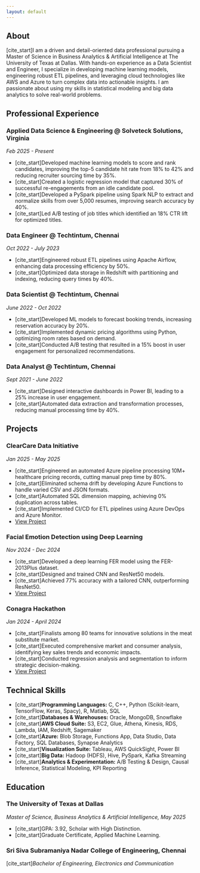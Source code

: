 ```yaml
---
layout: default
---
```


## About

[cite_start]I am a driven and detail-oriented data professional pursuing a Master of Science in Business Analytics & Artificial Intelligence at The University of Texas at Dallas. With hands-on experience as a Data Scientist and Engineer, I specialize in developing machine learning models, engineering robust ETL pipelines, and leveraging cloud technologies like AWS and Azure to turn complex data into actionable insights. I am passionate about using my skills in statistical modeling and big data analytics to solve real-world problems.

## Professional Experience

### **Applied Data Science & Engineering** @ Solveteck Solutions, Virginia
*Feb 2025 - Present*
- [cite_start]Developed machine learning models to score and rank candidates, improving the top-5 candidate hit rate from 18% to 42% and reducing recruiter sourcing time by 35%.
- [cite_start]Created a logistic regression model that captured 30% of successful re-engagements from an idle candidate pool.
- [cite_start]Developed a PySpark pipeline using Spark NLP to extract and normalize skills from over 5,000 resumes, improving search accuracy by 40%.
- [cite_start]Led A/B testing of job titles which identified an 18% CTR lift for optimized titles.

### **Data Engineer** @ Techtintum, Chennai
*Oct 2022 - July 2023*
- [cite_start]Engineered robust ETL pipelines using Apache Airflow, enhancing data processing efficiency by 50%.
- [cite_start]Optimized data storage in Redshift with partitioning and indexing, reducing query times by 40%.

### **Data Scientist** @ Techtintum, Chennai
*June 2022 - Oct 2022*
- [cite_start]Developed ML models to forecast booking trends, increasing reservation accuracy by 20%.
- [cite_start]Implemented dynamic pricing algorithms using Python, optimizing room rates based on demand.
- [cite_start]Conducted A/B testing that resulted in a 15% boost in user engagement for personalized recommendations.

### **Data Analyst** @ Techtintum, Chennai
*Sept 2021 - June 2022*
- [cite_start]Designed interactive dashboards in Power BI, leading to a 25% increase in user engagement.
- [cite_start]Automated data extraction and transformation processes, reducing manual processing time by 40%.

## Projects

### ClearCare Data Initiative
*Jan 2025 - May 2025*
- [cite_start]Engineered an automated Azure pipeline processing 10M+ healthcare pricing records, cutting manual prep time by 80%.
- [cite_start]Eliminated schema drift by developing Azure Functions to handle varied CSV and JSON formats.
- [cite_start]Automated SQL dimension mapping, achieving 0% duplication across tables.
- [cite_start]Implemented CI/CD for ETL pipelines using Azure DevOps and Azure Monitor.
- [View Project](https://github.com/Yashtated)

### Facial Emotion Detection using Deep Learning
*Nov 2024 - Dec 2024*
- [cite_start]Developed a deep learning FER model using the FER-2013Plus dataset.
- [cite_start]Designed and trained CNN and ResNet50 models.
- [cite_start]Achieved 77% accuracy with a tailored CNN, outperforming ResNet50.
- [View Project](https://github.com/Yashtated)

### Conagra Hackathon
*Jan 2024 - April 2024*
- [cite_start]Finalists among 80 teams for innovative solutions in the meat substitute market.
- [cite_start]Executed comprehensive market and consumer analysis, identifying key sales trends and economic impacts.
- [cite_start]Conducted regression analysis and segmentation to inform strategic decision-making.
- [View Project](https://github.com/Yashtated)

## Technical Skills
- [cite_start]**Programming Languages:** C, C++, Python (Scikit-learn, TensorFlow, Keras, Spacy), R, Matlab, SQL 
- [cite_start]**Databases & Warehouses:** Oracle, MongoDB, Snowflake 
- [cite_start]**AWS Cloud Suite:** S3, EC2, Glue, Athena, Kinesis, RDS, Lambda, IAM, Redshift, Sagemaker 
- [cite_start]**Azure:** Blob Storage, Functions App, Data Studio, Data Factory, SQL Databases, Synapse Analytics 
- [cite_start]**Visualization Suite:** Tableau, AWS QuickSight, Power BI 
- [cite_start]**Big Data:** Hadoop (HDFS), Hive, PySpark, Kafka Streaming 
- [cite_start]**Analytics & Experimentation:** A/B Testing & Design, Causal Inference, Statistical Modeling, KPI Reporting 

## Education

### **The University of Texas at Dallas**
*Master of Science, Business Analytics & Artificial Intelligence, May 2025*
- [cite_start]GPA: 3.92, Scholar with High Distinction.
- [cite_start]Graduate Certificate, Applied Machine Learning.

### **Sri Siva Subramaniya Nadar College of Engineering, Chennai**
[cite_start]*Bachelor of Engineering, Electronics and Communication*
